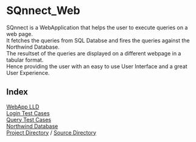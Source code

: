 # SQnnect_Web
SQnnect is a WebApplication that helps the user to execute queries on a web page. <br>
It fetches the queries from SQL Databse and fires the queries against the Northwind Database.<br>
The resultset of the queries are displayed on a different webpage in a tabular format.<br>
Hence providing the user with an easy to use User Interface and a great User Experience.<br>

<h2> Index </h2>
<a href="https://github.com/sahil-aq/SQnnect_Web/blob/main/LLD%20WebApp.pdf">WebApp LLD</a> <br>
<a href="https://github.com/sahil-aq/SQnnect_Web/blob/main/Login_Test_Cases.xlsx"> Login Test Cases</a><br>
<a href="https://github.com/sahil-aq/SQnnect_Web/blob/main/Query_Table%20Test_Cases.xlsx">Query Test Cases</a> <br>
<a href="https://github.com/sahil-aq/SQnnect_Web/blob/main/northwind.sql">Northwind Database <a><br>
  <a href ="https://github.com/sahil-aq/SQnnect_Web/tree/main/SQnnect_Web">Project Directory</a> / <a href="https://github.com/sahil-aq/SQnnect_Web/tree/main/SQnnect_Web/src">Source Directory</a>
